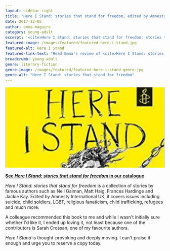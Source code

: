```yaml
---
layout: sidebar-right
title: "Here I Stand: stories that stand for freedom, edited by Amnesty International UK"
date: 2017-12-05
author: emma-maguire
category: young-adult
excerpt: '<cite>Here I Stand: stories that stand for freedom: stories that stand for freedom</cite> is thought-provoking and deeply moving.'
featured-image: /images/featured/featured-here-i-stand.jpg
featured-alt: Here I Stand
featured-link-text: "Read Emma's review of <cite>Here I Stand: stories that stand for freedom</cite>, edited by Amnesty International UK."
breadcrumb: young-adult
genre: literary-fiction
genre-image: /images/featured/featured-here-i-stand-genre.jpg
genre-alt: "Here I Stand: stories that stand for freedom"
---
```


![Here I Stand: stories that stand for freedom](/images/featured/featured-here-i-stand.jpg)

**[See <cite>Here I Stand: stories that stand for freedom</cite> in our catalogue](https://suffolk.spydus.co.uk/cgi-bin/spydus.exe/ENQ/OPAC/BIBENQ?BRN=2138245)**

<cite>Here I Stand: stories that stand for freedom</cite> is a collection of stories by famous authors
such as Neil Gaiman, Matt Haig, Frances Hardinge and Jackie Kay. Edited by Amnesty International UK, it covers issues including suicide, child soldiers, LGBT, religious fanaticism, child trafficking, refugees and much more.

A colleague recommended this book to me and while I wasn't initially sure whether I'd like it, I ended up loving it, not least because one of the contributors is Sarah Crossan, one of my favourite authors.

<cite>Here I Stand</cite> is thought-provoking and deeply moving. I can't praise it enough and urge you to reserve a copy today.
